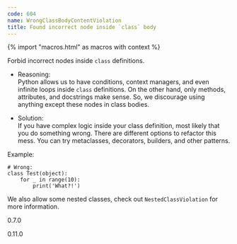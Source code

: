 ```yaml
---
code: 604
name: WrongClassBodyContentViolation
title: Found incorrect node inside `class` body
---
```


{% import "macros.html" as macros with context %}

Forbid incorrect nodes inside `class` definitions.

  - Reasoning:  
    Python allows us to have conditions, context managers, and even
    infinite loops inside `class` definitions. On the other hand, only
    methods, attributes, and docstrings make sense. So, we discourage
    using anything except these nodes in class bodies.

  - Solution:  
    If you have complex logic inside your class definition, most likely
    that you do something wrong. There are different options to refactor
    this mess. You can try metaclasses, decorators, builders, and other
    patterns.

Example:

    # Wrong:
    class Test(object):
        for _ in range(10):
            print('What?!')

We also allow some nested classes, check out `NestedClassViolation` for
more information.

<div class="versionadded">

0.7.0

</div>

<div class="versionchanged">

0.11.0

</div>